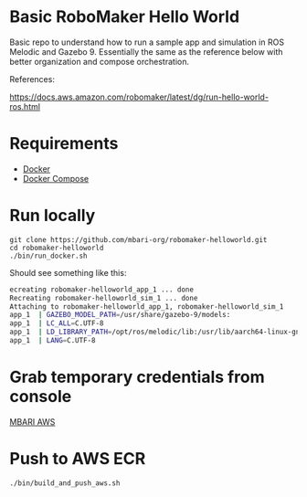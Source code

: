# Basic RoboMaker Hello World 

Basic repo to understand how to run a sample app and simulation in ROS Melodic and Gazebo 9.
Essentially the same as the reference below with better organization and compose orchestration.

References:

https://docs.aws.amazon.com/robomaker/latest/dg/run-hello-world-ros.html

# Requirements

 - [Docker](https://docs.docker.com/get-docker/)
 - [Docker Compose](https://docs.docker.com/compose/install/)

# Run locally

```
git clone https://github.com/mbari-org/robomaker-helloworld.git
cd robomaker-helloworld
./bin/run_docker.sh
```

Should see something like this:

```bash
ecreating robomaker-helloworld_app_1 ... done
Recreating robomaker-helloworld_sim_1 ... done
Attaching to robomaker-helloworld_app_1, robomaker-helloworld_sim_1
app_1  | GAZEBO_MODEL_PATH=/usr/share/gazebo-9/models:
app_1  | LC_ALL=C.UTF-8
app_1  | LD_LIBRARY_PATH=/opt/ros/melodic/lib:/usr/lib/aarch64-linux-gnu/gazebo-9/plugins
app_1  | LANG=C.UTF-8
```

# Grab temporary credentials from console 

[MBARI AWS](https://mbari.awsapps.com/start#/) 

# Push to AWS ECR

```bash
./bin/build_and_push_aws.sh
```

